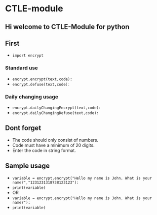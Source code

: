 # CTLE-module
## Hi welcome to CTLE-Module for python
## First
- `import encrypt`
### Standard use 
* `encrypt.encrypt(text,code):`
* `encrypt.defuse(text,code):`
### Daily changing usage 
* `encrypt.dailyChangingEncrypt(text,code):`
* `encrypt.dailyChangingDefuse(text,code):`
## Dont forget
- The code should only consist of numbers.
- Code must have a minimum of 20 digits.
- Enter the code in string format.
## Sample usage 
- `variable = encrypt.encrypt("Hello my name is John. What is your name?","1231231318738123123"):`
- `print(variable)`
- OR
- `variable = encrypt.encrypt("Hello my name is John. What is your name?"):`
- `print(variable)`

